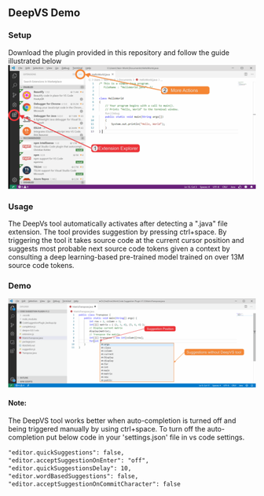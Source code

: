 ## DeepVS Demo

### Setup
Download the plugin provided in this repository and follow the guide illustrated below
![DeepVS Setup Demo](../Demo/setup.gif)

### Usage
The DeepVs tool automatically activates after detecting a ".java" file extension. The tool provides suggestion by pressing ctrl+space.
By triggering the tool it takes source code at the current cursor position and suggests most probable next source code tokens given a context by consulting a deep learning-based pre-trained model trained on over 13M source code tokens.

### Demo
![DeepVS Setup Demo](../Demo/example.gif)

#### Note: 
The DeepVS tool works better when auto-completion is turned off and being triggered manually by using ctrl+space.
To turn off the auto-completion put below code in your 'settings.json' file in vs code settings.

```
"editor.quickSuggestions": false,
"editor.acceptSuggestionOnEnter": "off",
"editor.quickSuggestionsDelay": 10,
"editor.wordBasedSuggestions": false,
"editor.acceptSuggestionOnCommitCharacter": false
```


